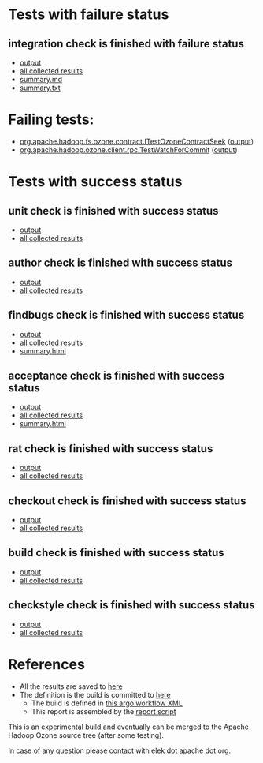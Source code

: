# Tests with failure status

## integration check is finished with failure status

   * [output](https://raw.githubusercontent.com/elek/ozone-ci-q4/master/pr/pr-hdds-2181-4tb7b/integration/output.log)
   * [all collected results](https://github.com/elek/ozone-ci-q4/tree/master/pr/pr-hdds-2181-4tb7b/integration)
   * [summary.md](https://github.com/elek/ozone-ci-q4/tree/master/pr/pr-hdds-2181-4tb7b/integration/summary.md)
   * [summary.txt](https://github.com/elek/ozone-ci-q4/tree/master/pr/pr-hdds-2181-4tb7b/integration/summary.txt)

# Failing tests: 

 * [org.apache.hadoop.fs.ozone.contract.ITestOzoneContractSeek](hadoop-ozone/ozonefs/org.apache.hadoop.fs.ozone.contract.ITestOzoneContractSeek.txt) ([output](hadoop-ozone/ozonefs/org.apache.hadoop.fs.ozone.contract.ITestOzoneContractSeek-output.txt))
 * [org.apache.hadoop.ozone.client.rpc.TestWatchForCommit](hadoop-ozone/integration-test/org.apache.hadoop.ozone.client.rpc.TestWatchForCommit.txt) ([output](hadoop-ozone/integration-test/org.apache.hadoop.ozone.client.rpc.TestWatchForCommit-output.txt))


# Tests with success status

## unit check is finished with success status

   * [output](https://raw.githubusercontent.com/elek/ozone-ci-q4/master/pr/pr-hdds-2181-4tb7b/unit/output.log)
   * [all collected results](https://github.com/elek/ozone-ci-q4/tree/master/pr/pr-hdds-2181-4tb7b/unit)


## author check is finished with success status

   * [output](https://raw.githubusercontent.com/elek/ozone-ci-q4/master/pr/pr-hdds-2181-4tb7b/author/output.log)
   * [all collected results](https://github.com/elek/ozone-ci-q4/tree/master/pr/pr-hdds-2181-4tb7b/author)


## findbugs check is finished with success status

   * [output](https://raw.githubusercontent.com/elek/ozone-ci-q4/master/pr/pr-hdds-2181-4tb7b/findbugs/output.log)
   * [all collected results](https://github.com/elek/ozone-ci-q4/tree/master/pr/pr-hdds-2181-4tb7b/findbugs)
   * [summary.html](https://elek.github.io/ozone-ci-q4/pr/pr-hdds-2181-4tb7b/findbugs/summary.html)


## acceptance check is finished with success status

   * [output](https://raw.githubusercontent.com/elek/ozone-ci-q4/master/pr/pr-hdds-2181-4tb7b/acceptance/output.log)
   * [all collected results](https://github.com/elek/ozone-ci-q4/tree/master/pr/pr-hdds-2181-4tb7b/acceptance)
   * [summary.html](https://elek.github.io/ozone-ci-q4/pr/pr-hdds-2181-4tb7b/acceptance/summary.html)


## rat check is finished with success status

   * [output](https://raw.githubusercontent.com/elek/ozone-ci-q4/master/pr/pr-hdds-2181-4tb7b/rat/output.log)
   * [all collected results](https://github.com/elek/ozone-ci-q4/tree/master/pr/pr-hdds-2181-4tb7b/rat)


## checkout check is finished with success status

   * [output](https://raw.githubusercontent.com/elek/ozone-ci-q4/master/pr/pr-hdds-2181-4tb7b/checkout/output.log)
   * [all collected results](https://github.com/elek/ozone-ci-q4/tree/master/pr/pr-hdds-2181-4tb7b/checkout)


## build check is finished with success status

   * [output](https://raw.githubusercontent.com/elek/ozone-ci-q4/master/pr/pr-hdds-2181-4tb7b/build/output.log)
   * [all collected results](https://github.com/elek/ozone-ci-q4/tree/master/pr/pr-hdds-2181-4tb7b/build)


## checkstyle check is finished with success status

   * [output](https://raw.githubusercontent.com/elek/ozone-ci-q4/master/pr/pr-hdds-2181-4tb7b/checkstyle/output.log)
   * [all collected results](https://github.com/elek/ozone-ci-q4/tree/master/pr/pr-hdds-2181-4tb7b/checkstyle)




# References

 * All the results are saved to [here](https://github.com/elek/ozone-ci-q4/tree/master/pr/pr-hdds-2181-4tb7b/)
 * The definition is the build is committed to [here](https://github.com/elek/argo-ozone)
    * The build is defined in [this argo workflow XML](https://github.com/elek/argo-ozone/blob/master/ozone-build.yaml)
    * This report is assembled by the [report script](https://github.com/elek/argo-ozone/blob/master/scripts/report.sh)

This is an experimental build and eventually can be merged to the Apache Hadoop Ozone source tree (after some testing).

In case of any question please contact with elek dot apache dot org.
